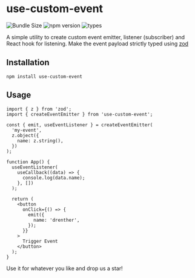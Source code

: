 # use-custom-event

![Bundle Size](https://badgen.net/bundlephobia/minzip/use-custom-event) ![npm version](https://badgen.net/npm/v/use-custom-event) ![types](https://badgen.net/npm/types/use-custom-event)

A simple utility to create custom event emitter, listener (subscriber) and React hook for listening. Make the event payload strictly typed using [zod](https://github.com/colinhacks/zod)

## Installation

```shell
npm install use-custom-event
```

## Usage

```tsx
import { z } from 'zod';
import { createEventEmitter } from 'use-custom-event';

const { emit, useEventListener } = createEventEmitter(
  'my-event',
  z.object({
    name: z.string(),
  })
);

function App() {
  useEventListener(
    useCallback((data) => {
      console.log(data.name);
    }, [])
  );

  return (
    <button
      onClick={() => {
        emit({
          name: 'drenther',
        });
      }}
    >
      Trigger Event
    </button>
  );
}
```

Use it for whatever you like and drop us a star!
